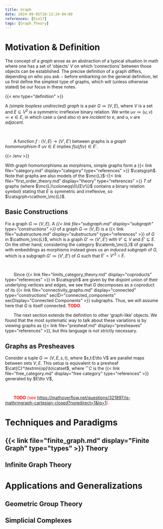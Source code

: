 ```yaml
---
title: Graph
date: 2024-09-05T18:13:24-04:00
references: [Die17]
tags: [Graph_Theory]
---
```


# Motivation & Definition

The concept of a *graph* arose as an abstraction of a typical situation in math where one has a set of ‘objects’ $V$ on which ‘connections’ between those objects can be established. The precise definition of a graph differs, depending on who you ask $-$ before embarking on the general definition, let us first define the simplest type of graphs, which will (unless otherwise stated) be our focus in these notes.

{{< env type="definition" >}}

A *(simple loopless undirected) graph* is a pair $G\coloneqq(V,E)$, where $V$ is a set and $E\subseteq V^2$ is a symmetric irreflexive binary relation. We write $uv\coloneqq(u,v)\eqqcolon e\in E$, in which case $u$ (and also $v$) are *incident* to $e$, and $u,v$ are *adjacent*.

<br>

&emsp;&emsp;A function $f:(V,E)\to(V',E')$ between graphs is a *graph homomorphism* if $uv\in E$ implies $f(u)f(v)\in E'$.

{{< /env >}}

With graph homomorphisms as morphisms, simple graphs form a {{< link file="category.md" display="category" type="references" >}} $\catsgrph$. Note that graphs are also models of the $\mc{L}$-{{< link file="first_order_theory.md" display="theory" type="references" >}} $T$ of graphs (where $\mc{L}\coloneqq\l\\{E\r\\}$ contains a binary relation symbol) stating that $E$ is symmetric and irreflexive, so $\catsgrph=\cathom_\mc{L}$.

## Basic Constructions

Fix a graph $G\coloneqq(V,E)$. A *{{< link file="subgraph.md" display="subgraph" type="constructions" >}}* of a graph $G\coloneqq(V,E)$ is a {{< link file="substructure.md" display="substructure" type="references" >}} of $G$ in $\cathom_\mc{L}$, which is a graph $G'\coloneqq(V',E')$ with $V'\subseteq V$ and $E'\subseteq E$. On the other hand, considering the category $\catemb_\mc{L}$ of graphs with embeddings as morphisms instead gives us an *induced subgraph* of $G$, which is a subgraph $G'\coloneqq(V',E')$ of $G$ such that $E'=V'^2\cap E$.

<br>

&emsp;&emsp;Since {{< link file="limits_category_theory.md" display="coproducts" type="references" >}} in $\catsgrph$ are given by the disjoint union of their underlying vertices and edges, we see that $G$ decomposes as a coproduct of its {{< link file="connectivity_graphs.md" display="connected" type="constructions" secID="connected_components" secDisplay="Connected Components" >}} subgraphs. Thus, we will assume here that $G$ is itself connected. <span style="color:red">**TODO**.</span>

<div class="space"></div>

&emsp;&emsp;The next section extends the definition to other ‘graph-like’ objects. We found that the most systematic way to talk about these variations is by viewing graphs as {{< link file="presheaf.md" display="presheaves" type="references" >}}, but this language is not strictly necessary.

<h2 class="hide">Graphs as Presheaves</h2>

Consider a tuple $G\coloneqq(V,E,s,t)$, where $s,t:E\tto V$ are parallel maps between sets $V,E$. This setup is equivalent to a presheaf $\cat{C}^\textrm{op}\to\catset$, where $\cat{C}$ is the {{< link file="free_category.md" display="free category" type="references" >}} generated by $E\tto V$,

<br>

&emsp;&emsp;<span style="color:red">**TODO** (see https://mathoverflow.net/questions/321897/is-mathrmgraph-cartesian-closed?noredirect=1&lq=1).</span>

# Techniques and Paradigms

## {{< link file="finite_graph.md" display="Finite Graph" type="types" >}} Theory

## Infinite Graph Theory

# Applications and Generalizations

## Geometric Group Theory

## Simplicial Complexes
